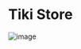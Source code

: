 # Tiki Store

![image](https://user-images.githubusercontent.com/86513245/123653592-7c0e5300-d857-11eb-9442-a9b56cb33f0b.png)
